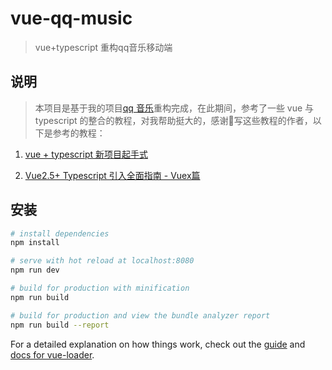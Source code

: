 # vue-qq-music

> vue+typescript 重构qq音乐移动端

## 说明

> 本项目是基于我的项目[qq 音乐](https://github.com/shenzekun/QMusic)重构完成，在此期间，参考了一些 vue 与 typescript 的整合的教程，对我帮助挺大的，感谢写这些教程的作者，以下是参考的教程：

1. [vue + typescript 新项目起手式](https://segmentfault.com/a/1190000011744210#articleHeader12)

2. [Vue2.5+ Typescript 引入全面指南 - Vuex篇](https://segmentfault.com/a/1190000011864013)





## 安装



``` bash
# install dependencies
npm install

# serve with hot reload at localhost:8080
npm run dev

# build for production with minification
npm run build

# build for production and view the bundle analyzer report
npm run build --report
```

For a detailed explanation on how things work, check out the [guide](http://vuejs-templates.github.io/webpack/) and [docs for vue-loader](http://vuejs.github.io/vue-loader).

